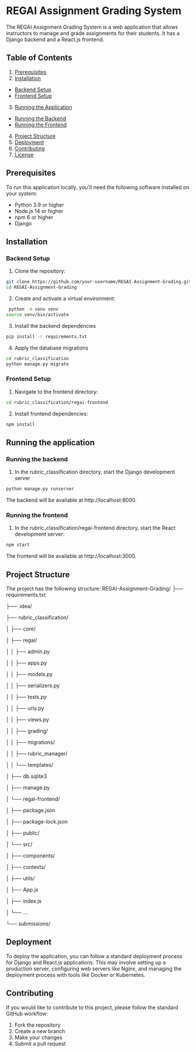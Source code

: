 # REGAI Assignment Grading System

The REGAI Assignment Grading System is a web application that allows instructors to manage and grade assignments for their students. It has a Django backend and a React.js frontend.

## Table of Contents

1. [Prerequisites](#prerequisites)
2. [Installation](#installation)
  - [Backend Setup](#backend-setup)
  - [Frontend Setup](#frontend-setup)
3. [Running the Application](#running-the-application)
  - [Running the Backend](#running-the-backend)
  - [Running the Frontend](#running-the-frontend)
4. [Project Structure](#project-structure)
5. [Deployment](#deployment)
6. [Contributing](#contributing)
7. [License](#license)

## Prerequisites

To run this application locally, you'll need the following software installed on your system:

- Python 3.9 or higher
- Node.js 14 or higher
- npm 6 or higher
- Django

## Installation

### Backend Setup

1. Clone the repository:

  ```bash
  git clone https://github.com/your-username/REGAI-Assignment-Grading.git
  cd REGAI-Assignment-Grading
```
2. Create and activate a virtual environment:
```bash
 python -m venv venv
source venv/bin/activate
```
3. Install the backend dependencies
```bash
pip install -r requirements.txt 
```
4. Apply the database migrations
```bash
cd rubric_classification
python manage.py migrate
```
### Frontend Setup
1. Navigate to the frontend directory: 
```bash
cd rubric_classification/regai-frontend
```
2. Install frontend dependencies: 
```bash
npm install
```
## Running the application
### Running the backend 
1. In the rubric_classification directory, start the Django development server
```bash
python manage.py runserver 
```
The backend will be available at http://localhost:8000.
### Running the frontend
1. In the rubric_classification/regai-frontend directory, start the React development server:
```bash
npm start 
```
The frontend will be available at http://localhost:3000.
## Project Structure
The project has the following structure: 
REGAI-Assignment-Grading/
├── requirements.txt

├── .idea/

├── rubric_classification/

│   ├── core/

│   ├── regai/

│   │   ├── admin.py

│   │   ├── apps.py

│   │   ├── models.py

│   │   ├── serializers.py

│   │   ├── tests.py

│   │   ├── urls.py

│   │   ├── views.py

│   │   ├── grading/

│   │   ├── migrations/

│   │   ├── rubric_manager/

│   │   └── templates/

│   ├── db.sqlite3

│   ├── manage.py

│   └── regai-frontend/

│       ├── package.json

│       ├── package-lock.json

│       ├── public/

│       └── src/

│           ├── components/

│           ├── contexts/

│           ├── utils/

│           ├── App.js

│           ├── index.js

│           └── ...

└── submissions/

## Deployment
To deploy the application, you can follow a standard deployment process for Django and React.js applications. This may involve setting up a production server, configuring web servers like Nginx, and managing the deployment process with tools like Docker or Kubernetes.
## Contributing
If you would like to contribute to this project, please follow the standard GitHub workflow:

1. Fork the repository
2. Create a new branch
3. Make your changes
4. Submit a pull request